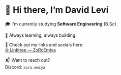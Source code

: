 # 👋 Hi there, I’m **David Levi**

🎓 I'm currently studying **Software Engineering** (B.Sc)

🌱 Always learning, always building.

📌 Check out my links and socials here:  
[🌐 Linktree — ZoRoEmiya](https://linktr.ee/ZoRoEmiya)

📬 Want to reach out?  
Discord: `zoro.emiya`

